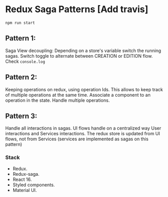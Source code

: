 # Redux Saga Patterns [Add travis]

```
npm run start
```

## Pattern 1:
  Saga View decoupling:
    Depending on a store's variable switch the running sagas.
    Switch toggle to alternate between CREATION or EDITION flow. Check `console.log`  
    

## Pattern 2:
  Keeping operations on redux, using operation Ids. This allows to keep track of multiple operations at the same time.
  Associate a component to an operation in the state. Handle multiple operations.
  
## Pattern 3:
  Handle all interactions in sagas. UI flows handle on a centralized way User interactions and Services interactions.
  The redux store is updated from UI flows, not from Services (services are implemented as sagas on this pattern) 
    

### Stack

* Redux.
* Redux-saga.
* React 16.
* Styled components.
* Material UI.